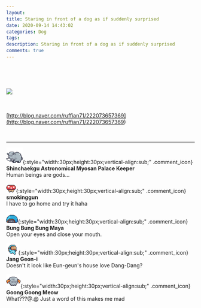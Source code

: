 ```yaml
---
layout: 
title: Staring in front of a dog as if suddenly surprised
date: 2020-09-14 14:43:02
categories: Dog
tags: 
description: Staring in front of a dog as if suddenly surprised
comments: true
---
```


​

​

![](https://blog.kakaocdn.net/dn/05Ng5/btqIxYs2Acb/8s00SPjKhvgf8FCywzyE1K/img.gif)

​

[http://blog.naver.com/ruffian71/222073657369](<http://blog.naver.com/ruffian71/222073657369>)

​

* * *

![comment](/assets/character/rino.png){:style="width:30px;height:30px;vertical-align:sub;" .comment_icon} **Shinchaekgu Astronomical Myosan Palace Keeper**  
Human beings are gods...   
  
![comment](/assets/character/mushroom.png){:style="width:30px;height:30px;vertical-align:sub;" .comment_icon} **smokinggun**  
I have to go home and try it haha   
  
![comment](/assets/character/turtle.png){:style="width:30px;height:30px;vertical-align:sub;" .comment_icon} **Bung Bung Bung Maya**  
Open your eyes and close your mouth.   
  
![comment](/assets/character/goggle.png){:style="width:30px;height:30px;vertical-align:sub;" .comment_icon} **Jang Geon-i**  
Doesn't it look like Eun-geun's house love Dang-Dang?   
  
![comment](/assets/character/skull.png){:style="width:30px;height:30px;vertical-align:sub;" .comment_icon} **Goong Goong Meow**  
What???@.@ Just a word of this makes me mad   
  


